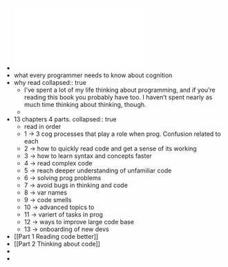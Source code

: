 - ![The Programmers Brain What every programmer needs to know about cognition by Felienne Hermans (z-lib.org).pdf](../assets/The_Programmers_Brain_What_every_programmer_needs_to_know_about_cognition_by_Felienne_Hermans_(z-lib.org)_1649481271237_0.pdf)
- what every programmer needs to know about cognition
- why read
  collapsed:: true
	- I’ve  spent  a  lot  of  my  life  thinking  about  programming,  and  if  you’re  reading  this book  you  probably  have  too.  I  haven’t  spent  nearly  as  much  time  thinking  about thinking,  though.
	-
- 13 chapters 4 parts. 
  collapsed:: true
	- read in order
	- 1 -> 3 cog processes that play a role when prog. Confusion related to each
	- 2 -> how to quickly read code and get a sense of its working
	- 3 -> how to learn syntax and  concepts faster
	- 4 -> read complex code
	- 5 -> reach deeper understanding of unfamiliar code
	- 6 -> solving prog problems
	- 7 -> avoid bugs in thinking and code
	- 8 -> var names
	- 9 -> code smells
	- 10 -> advanced topics to
	- 11 -> variert of tasks in prog
	- 12 -> ways to improve large code base
	- 13 -> onboarding of new devs
- [[Part 1 Reading code better]]
- [[Part 2 Thinking about code]]
-
-